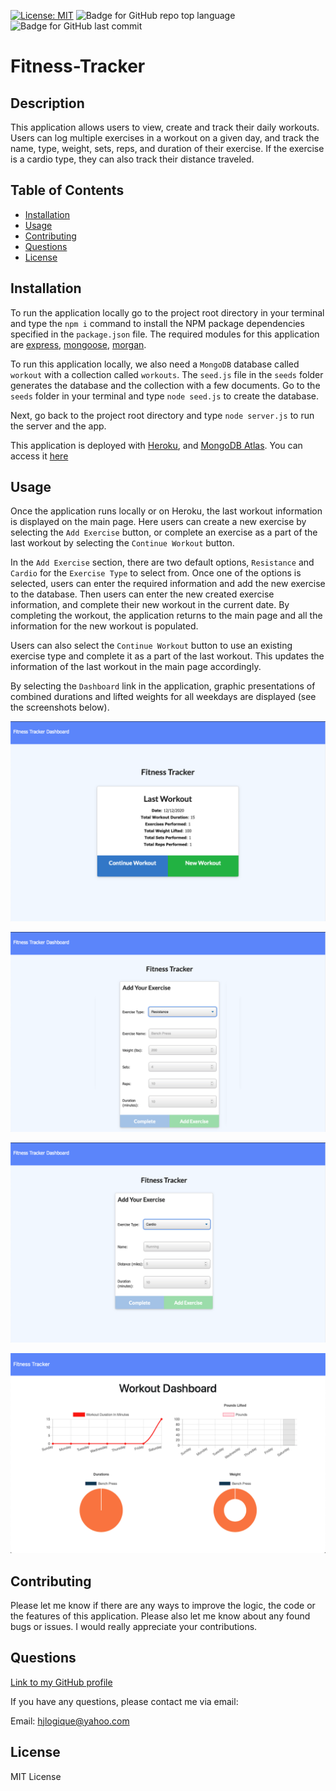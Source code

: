 
[![License: MIT](https://img.shields.io/badge/License-MIT-yellow.svg)](https://opensource.org/licenses/MIT) ![Badge for GitHub repo top language](https://img.shields.io/github/languages/top/hjlogique/Fitness-Tracker?style=flat&logo=appveyor) ![Badge for GitHub last commit](https://img.shields.io/github/last-commit/hjlogique/Fitness-Tracker?style=flat&logo=appveyor)
  
# Fitness-Tracker

  ## Description 
  
  This application allows users to view, create and track their daily workouts. Users can log multiple exercises in a workout on a given day, and track the name, type, weight, sets, reps, and duration of their exercise. If the exercise is a cardio type, they can also track their distance traveled.
 
  ## Table of Contents
  * [Installation](#installation)
  * [Usage](#usage)
  * [Contributing](#contributing)
  * [Questions](#questions)
  * [License](#license)
  
  ## Installation

   To run the application locally go to the project root directory in your terminal and type the `npm i` command to install the NPM package dependencies specified in the `package.json` file. The required modules for this application are [express](https://www.npmjs.com/package/express), [mongoose](https://www.npmjs.com/package/mongoose), [morgan](https://www.npmjs.com/package/morgan).
  
   To run this application locally, we also need a `MongoDB` database called `workout` with a collection called `workouts`. The `seed.js` file in the `seeds` folder generates the database and the collection with a few documents. Go to the `seeds` folder in your terminal and type `node seed.js` to create the database. 

   Next, go back to the project root directory and type `node server.js` to run the server and the app. 

  This application is deployed with [Heroku](https://www.heroku.com/home), and [MongoDB Atlas](https://www.mongodb.com/cloud/atlas/signup). You can access it [here](https://fierce-brushlands-17958.herokuapp.com/)

  ## Usage 
  
  Once the application runs locally or on Heroku, the last workout information is displayed on the main page. Here users can create a new exercise by selecting the `Add Exercise` button, or complete an exercise as a part of the last workout by selecting the `Continue Workout` button. 

  In the `Add Exercise` section, there are two default options, `Resistance` and `Cardio` for the `Exercise Type` to select from. Once one of the options is selected, users can enter the required information and add the new exercise to the database. Then users can enter the new created exercise information, and complete their new workout in the current date. By completing the workout, the application returns to the main page and all the information for the new workout is populated. 
  
  Users can also select the `Continue Workout` button to use an existing exercise type and complete it as a part of the last workout. This updates the information of the last workout in the main page accordingly. 
  
  By selecting the `Dashboard` link in the application, graphic presentations of combined durations and lifted weights for all weekdays are displayed (see the screenshots below).
  
  ![image 1](/screenshots/img1.png)

  ![image 2](/screenshots/img2.png)

   ![image 3](/screenshots/img3.png)

   ![image 4](/screenshots/img4.png)

  ## Contributing
  
  Please let me know if there are any ways to improve the logic, the code or the features of this application. Please also let me know about any found bugs or issues. I would really appreciate your contributions.
  
  ## Questions
  
  [Link to my GitHub profile](https://github.com/hjlogique)

  If you have any questions, please contact me via email:
  
  Email: hjlogique@yahoo.com
  
  ## License
  
  MIT License